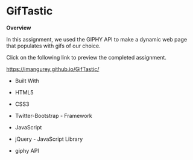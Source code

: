 # GifTastic

**Overview**

In this assignment, we used the GIPHY API to make a dynamic web page that populates with gifs of our choice.


Click on the following link to preview the completed assignment.

https://imangurey.github.io/GifTastic/

* Built With

* HTML5

* CSS3

* Twitter-Bootstrap - Framework

* JavaScript

* jQuery - JavaScript Library

* giphy API
